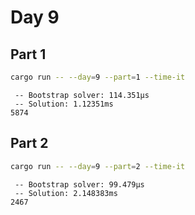 # Day 9

## Part 1

```bash
cargo run -- --day=9 --part=1 --time-it
```

```text
 -- Bootstrap solver: 114.351µs
 -- Solution: 1.12351ms
5874
```

## Part 2

```bash
cargo run -- --day=9 --part=2 --time-it
```

```text
 -- Bootstrap solver: 99.479µs
 -- Solution: 2.148383ms
2467
```